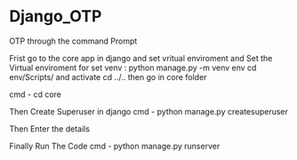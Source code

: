 # Django_OTP
OTP through the command Prompt

Frist go to the core app in django and set vritual enviroment and Set the Virtual enviroment
for set venv :
python manage.py -m venv env
cd env/Scripts/ and activate
cd ../..
then go in core folder

cmd - cd core



Then Create Superuser in django
cmd - python manage.py createsuperuser

Then Enter the details 

Finally Run The Code 
cmd - python manage.py runserver
